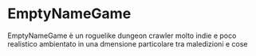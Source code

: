 # EmptyNameGame
EmptyNameGame è un roguelike dungeon crawler molto indie e poco realistico ambientato in una dmensione particolare tra maledizioni e cose
